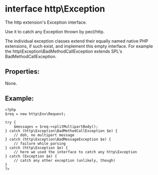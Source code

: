 # interface http\Exception

The http extension's Exception interface.

Use it to catch any Exception thrown by pecl/http.

The individual exception classes extend their equally named native PHP extensions, if such exist, and implement this empty interface. For example the http\Exception\BadMethodCallException extends SPL's BadMethodCallException.

## Properties:

None.

## Example:

    <?php
    $req = new http\Env\Request;
    
    try {
        $messages = $req->splitMultipartBody();
    } catch (http\Exception\BadMethodCallException $e) {
        // doh, no multipart message
    } catch (http\Exception\BadMessageException $e) {
        // failure while parsing
    } catch (http\Exception $e) {
        // here we used the interface to catch any http\Exception
    } catch (Exception $e) {
        // catch any other exception (unlikely, though)
    }
    ?>
